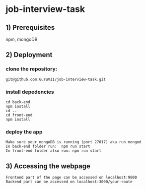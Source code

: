 # job-interview-task
## 1) Prerequisites
npm, mongoDB

## 2) Deployment
### clone the repository:
	git@github.com:GuruVII/job-interview-task.git


### install depedencies 
	cd back-end
	npm install
	cd ..
	cd front-end
	npm install 



### deploy the app
	Make sure your mongoDB is running (port 27017) aka run mongod
	In back-end folder run:  npm run start
	In front-end folder also run: npm run start


## 3) Accessing the webpage
	Frontend part of the page can be accessed on localhost:9000
	Backend part can be accessed on localhost:3000/your-route

